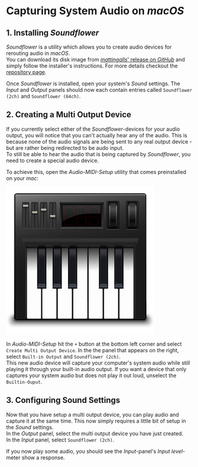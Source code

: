 # Capturing System Audio on _macOS_

## 1. Installing _Soundflower_

_Soundflower_ is a utility which allows you to create audio devices for rerouting audio in _macOS_.  
You can download its disk image from [_mattingalls_' release on _GitHub_](https://github.com/mattingalls/Soundflower/releases/download/2.0b2/Soundflower-2.0b2.dmg) and simply follow the installer's instructions. For more details checkout the [repository page](https://github.com/mattingalls/Soundflower/releases/tag/2.0b2).

Once _Soundflower_ is installed, open your system's _Sound_ settings. The _Input_ and _Output_ panels should now each contain entries called `Soundflower (2ch)` and `Soundflower (64ch)`.

## 2. Creating a Multi Output Device

If you currently select either of the _Soundflower_-devices for your audio output, you will notice that you can't actually hear any of the audio. This is because none of the audio signals are being sent to any real output device - but are rather being redirected to be audo input.  
To still be able to hear the audio that is being captured by _Soundflower_, you need to create a special audio device.

To achieve this, open the _Audio-MIDI-Setup_ utility that comes preinstalled on your _mac_:

![Audio-MIDI-Setup Logo](../Assets/Audio-MIDI-Setup%20Logo.png)

In _Audio-MIDI-Setup_ hit the `+` button at the bottom left corner and select `Create Multi Output Device`. In the the panel that appears on the right, select `Built-in Output` and `Soundflower (2ch)`.  
This new audio device will capture your computer's system audio while still playing it through your built-in audio output. If you want a device that only captures your system audio but does not play it out loud, unselect the `Builtin-Ouput`.

## 3. Configuring Sound Settings

Now that you have setup a multi output device, you can play audio and capture it at the same time. This now simply requires a little bit of setup in the _Sound_ settings.  
In the _Output_ panel, select the multi output device you have just created.  
In the _Input_ panel, select `Soundflower (2ch)`.

If you now play some audio, you should see the _Input_-panel's _Input level_-meter show a response.

